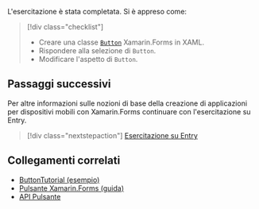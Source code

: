 L'esercitazione è stata completata. Si è appreso come:

> [!div class="checklist"]
> - Creare una classe [`Button`](xref:Xamarin.Forms.Button) Xamarin.Forms in XAML.
> - Rispondere alla selezione di `Button`.
> - Modificare l'aspetto di `Button`.

## <a name="next-steps"></a>Passaggi successivi

Per altre informazioni sulle nozioni di base della creazione di applicazioni per dispositivi mobili con Xamarin.Forms continuare con l'esercitazione su Entry.

> [!div class="nextstepaction"]
> [Esercitazione su Entry](~/get-started/tutorials/entry/index.yml)

## <a name="related-links"></a>Collegamenti correlati

- [ButtonTutorial (esempio)](https://developer.xamarin.com/samples/xamarin-forms/GetStarted/Tutorials/ButtonTutorial)
- [Pulsante Xamarin.Forms (guida)](~/xamarin-forms/user-interface/button.md)
- [API Pulsante](xref:Xamarin.Forms.Button)
